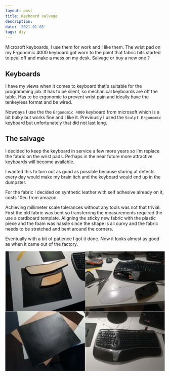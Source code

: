 ```yaml
---
layout: post
title: Keyboard salvage
description: 
date: '2021-01-05'
tags: diy
---
```



Microsoft keyboards, I use them for work and I like them. The wrist pad on my Ergonomic 4000 keyboard got worn to the point that fabric bits started to peal off and make a mess on my desk. Salvage or buy a new one ?


## Keyboards

I have my views when it comes to keyboard that's suitable for the programming job. It has to be silent, so mechanical keyboards are off the table. Has to be ergonomic to prevent wrist pain and ideally have the tenkeyless format and be wired.

Nowdays I use the the `Ergonomic 4000` keyboard from microsoft which is a bit bulky but works fine and I like it. Previously I used the `Sculpt Ergonomic` keyboard but unfortunately that did not last long.


## The salvage

I decided to keep the keyboard in service a few more years so i'm replace the fabric on the wrist pads. Perhaps in the near future more attractive keyboards will become available. 

I wanted this to turn out as good as possible because staring at defects every day would make my brain itch and the keyboard would end up in the dumpster.

For the fabric I decided on synthetic leather with self adhesive already on it, costs 10eu from amazon.

Achieving millimeter scale tolerances without any tools was not that trivial. First the old fabric was bent so transferring the measurements required the use a cardboard template. Aligning the sticky new fabric with the plastic piece and the foam was hassle since the shape is all curvy and the fabric needs to be stretched and bent around the corners. 

Eventually with a bit of patience I got it done. Now it looks almost as good as when it came out of the factory.



![placeholder](/public/2021/01/2021-01-04-keyboard.png "keyboard")

